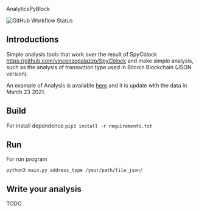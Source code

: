 AnalyticsPyBlock

![GitHub Workflow Status](https://img.shields.io/github/workflow/status/vincenzopalazzo/AnalyticsPyBlock/AnalyticsPyBlock%20unittest?style=for-the-badge)

## Introductions

Simple analysis tools that work over the result of SpyCblock https://github.com/vincenzopalazzo/SpyCblock and make simple analysis, 
such as the analysis of transaction type used in Bitcoin Blockchain (JSON version).

An example of Analysis is available [here](https://vincenzopalazzo.github.io/AnalyticsPyBlock/) and it is update with the data in March 23 2021.

## Build

For install dependence
``
pip3 install -r requirements.txt
``

## Run

For run program

```
python3 main.py address_type /your/path/file_json/
```

## Write your analysis

TODO
